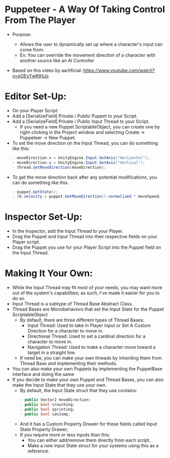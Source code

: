 # Puppeteer - A Way Of Taking Control From The Player

- Purpose:
	- Allows the user to dynamically set up where a character's input can come from.
	- Ex: You can override the movement direction of a character with another source like an AI Controller

- Based on this video by aartificial: https://www.youtube.com/watch?v=pOEyYwKtHJo
   
# Editor Set-Up:
- On your Player Script:
- Add a [SerializeField] Private / Public Puppet to your Script.
- Add a [SerializeField] Private / Public Input Thread to your Script.
	- If you need a new Puppet ScriptableObject, you can create one by right-clicking in the Project window and selecting Create -> Puppeteer -> New Puppet.
- To set the move direction on the Input Thread, you can do something like this:
	```csharp
	- moveDirection.x = UnityEngine.Input.GetAxis("Horizontal");
  	- moveDirection.y = UnityEngine.Input.GetAxis("Vertical");
  	- thread.SetMoveDirection(moveDirection);
	```
- To get the move direction back after any potential modifications, you can do something like this.
  	```csharp
	- puppet.GetState();
  	- rb.velocity = puppet.GetMoveDirection().normalized * moveSpeed;
	```
  
# Inspector Set-Up:
- In the Inspector, add the Input Thread to your Player.
- Drag the Puppet and Input Thread into their respective fields on your Player script.
- Drag the Puppet you use for your Player Script into the Puppet field on the Input Thread.

# Making It Your Own:
- While the Input Thread may fit most of your needs, you may want more out of the system's capabilities; as such, I've made it easier for you to do so.
- Input Thread is a subtype of Thread Base Abstract Class.
- Thread Bases are Monobehaviors that set the Input State for the Puppet ScriptableObject
	- By default, there are three different types of Thread Bases:
		- Input Thread: Used to take in Player Input or Set A Custom Direction for a character to move in.
		- Directional Thread: Used to set a cardinal direction for a character to move in.
		- Navigation Thread: Used to make a character move toward a target in a straight line.
	- If need be, you can make your own threads by inheriting them from Thread Base and implementing their methods.
- You can also make your own Puppets by implementing the PuppetBase interface and doing the same
- If you decide to make your own Puppet and Thread Bases, you can also make the Input State that they use your own.
	- By default, the Input State struct that they use contains:
		```csharp
	  	- public Vector2 moveDirection;
	  	- public bool crouching;
	  	- public bool sprinting;
	  	- public bool canJump;
	  	```
	- And it has a Custom Property Drawer for these fields called Input State Property Drawer;
	- If you require more or less inputs than this:
		- You can either add/remove them directly from each script.
		- Make a new Input State struct for your systems using this as a reference. 
  
